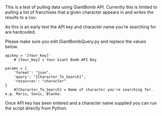 ﻿This is a test of pulling data using GiantBomb API.
Currently this is limited to pulling a list of franchises that a given character appears in and writes the results to a csv.

As this is an early test the API key and character name you're searching for are hardcoded.

Please make sure you edit GiantBombQuery.py and replace the values below.

    apikey = '[Your_Key]'
        # [Your_Key} = Your Giant Bomb API Key

    params = {
        'format': "json",
        'query': "[Character_To_Search]",
        'resources': "character"
    }
        #[Character_To_Search} = Name of character you're searching for. e.g. Mario, Sonic, Blanka.

Once API key has been entered and a character name supplied you can run the script directly from Python.
